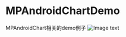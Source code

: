 # MPAndroidChartDemo
MPAndroidChart相关的demo例子
![Image text](https://img-blog.csdn.net/20180606194335910)


